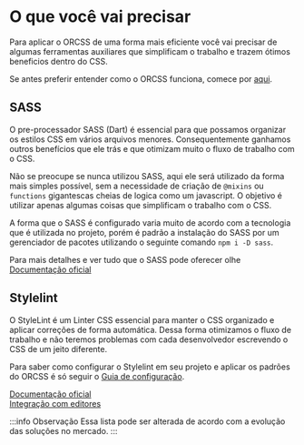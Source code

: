 # O que você vai precisar
Para aplicar o ORCSS de uma forma mais eficiente você vai precisar de algumas ferramentas auxiliares que simplificam o trabalho e trazem ótimos beneficios dentro do CSS.

Se antes preferir entender como o ORCSS funciona, comece por [aqui](../categorization/).

## SASS
O pre-processador SASS (Dart) é essencial para que possamos organizar os estilos CSS em vários arquivos menores. Consequentemente ganhamos outros benefícios que ele trás e que otimizam muito o fluxo de trabalho com o CSS. 

Não se preocupe se nunca utilizou SASS, aqui ele será utilizado da forma mais simples possível, sem a necessidade de criação de `@mixins` ou `functions` gigantescas cheias de logica como um javascript. O objetivo é utilizar apenas algumas coisas que simplificam o trabalho com o CSS.

A forma que o SASS é configurado varia muito de acordo com a tecnologia que é utilizada no projeto, porém é padrão a instalação do SASS por um gerenciador de pacotes utilizando o seguinte comando `npm i -D sass`.

Para mais detalhes e ver tudo que o SASS pode oferecer olhe [Documentação oficial](https://sass-lang.com/dart-sass)

## Stylelint
O StyleLint é um Linter CSS essencial para manter o CSS organizado e aplicar correções de forma automática. Dessa forma otimizamos o fluxo de trabalho e não teremos problemas com cada desenvolvedor escrevendo o CSS de um jeito diferente.

Para saber como configurar o Stylelint em seu projeto e aplicar os padrões do ORCSS é só seguir o [Guia de configuração](../settings/stylelint.md).

[Documentação oficial](https://stylelint.io/)\
[Integração com editores](https://stylelint.io/user-guide/integrations/editor)

:::info Observação
Essa lista pode ser alterada de acordo com a evolução das soluções no mercado.
:::